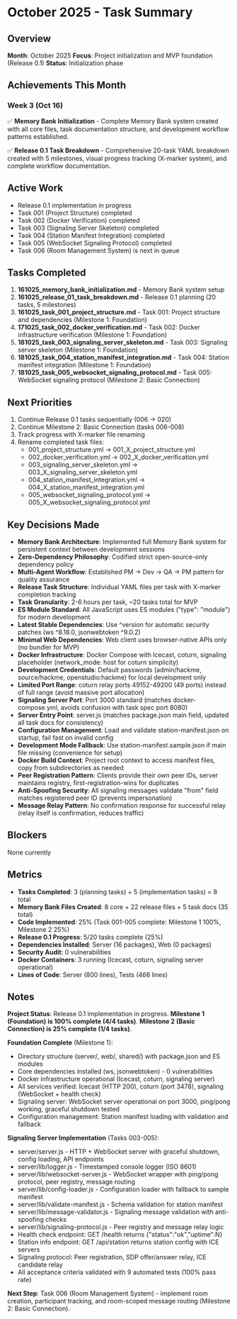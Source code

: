 # October 2025 - Task Summary

## Overview

**Month**: October 2025
**Focus**: Project initialization and MVP foundation (Release 0.1)
**Status**: Initialization phase

## Achievements This Month

### Week 3 (Oct 16)

✅ **Memory Bank Initialization** - Complete Memory Bank system created with all core files, task documentation structure, and development workflow patterns established.

✅ **Release 0.1 Task Breakdown** - Comprehensive 20-task YAML breakdown created with 5 milestones, visual progress tracking (X-marker system), and complete workflow documentation.

## Active Work

- Release 0.1 implementation in progress
- Task 001 (Project Structure) completed
- Task 002 (Docker Verification) completed
- Task 003 (Signaling Server Skeleton) completed
- Task 004 (Station Manifest Integration) completed
- Task 005 (WebSocket Signaling Protocol) completed
- Task 006 (Room Management System) is next in queue

## Tasks Completed

1. **161025_memory_bank_initialization.md** - Memory Bank system setup
2. **161025_release_01_task_breakdown.md** - Release 0.1 planning (20 tasks, 5 milestones)
3. **161025_task_001_project_structure.md** - Task 001: Project structure and dependencies (Milestone 1: Foundation)
4. **171025_task_002_docker_verification.md** - Task 002: Docker infrastructure verification (Milestone 1: Foundation)
5. **181025_task_003_signaling_server_skeleton.md** - Task 003: Signaling server skeleton (Milestone 1: Foundation)
6. **181025_task_004_station_manifest_integration.md** - Task 004: Station manifest integration (Milestone 1: Foundation)
7. **181025_task_005_websocket_signaling_protocol.md** - Task 005: WebSocket signaling protocol (Milestone 2: Basic Connection)

## Next Priorities

1. Continue Release 0.1 tasks sequentially (006 → 020)
2. Continue Milestone 2: Basic Connection (tasks 006-008)
3. Track progress with X-marker file renaming
4. Rename completed task files:
   - 001_project_structure.yml → 001_X_project_structure.yml
   - 002_docker_verification.yml → 002_X_docker_verification.yml
   - 003_signaling_server_skeleton.yml → 003_X_signaling_server_skeleton.yml
   - 004_station_manifest_integration.yml → 004_X_station_manifest_integration.yml
   - 005_websocket_signaling_protocol.yml → 005_X_websocket_signaling_protocol.yml

## Key Decisions Made

- **Memory Bank Architecture**: Implemented full Memory Bank system for persistent context between development sessions
- **Zero-Dependency Philosophy**: Codified strict open-source-only dependency policy
- **Multi-Agent Workflow**: Established PM → Dev → QA → PM pattern for quality assurance
- **Release Task Structure**: Individual YAML files per task with X-marker completion tracking
- **Task Granularity**: 2-6 hours per task, ~20 tasks total for MVP
- **ES Module Standard**: All JavaScript uses ES modules ("type": "module") for modern development
- **Latest Stable Dependencies**: Use ^version for automatic security patches (ws ^8.18.0, jsonwebtoken ^9.0.2)
- **Minimal Web Dependencies**: Web client uses browser-native APIs only (no bundler for MVP)
- **Docker Infrastructure**: Docker Compose with Icecast, coturn, signaling placeholder (network_mode: host for coturn simplicity)
- **Development Credentials**: Default passwords (admin/hackme, source/hackme, openstudio:hackme) for local development only
- **Limited Port Range**: coturn relay ports 49152-49200 (49 ports) instead of full range (avoid massive port allocation)
- **Signaling Server Port**: Port 3000 standard (matches docker-compose.yml, avoids confusion with task spec port 8080)
- **Server Entry Point**: server.js (matches package.json main field, updated all task docs for consistency)
- **Configuration Management**: Load and validate station-manifest.json on startup, fail fast on invalid config
- **Development Mode Fallback**: Use station-manifest.sample.json if main file missing (convenience for setup)
- **Docker Build Context**: Project root context to access manifest files, copy from subdirectories as needed
- **Peer Registration Pattern**: Clients provide their own peer IDs, server maintains registry, first-registration-wins for duplicates
- **Anti-Spoofing Security**: All signaling messages validate "from" field matches registered peer ID (prevents impersonation)
- **Message Relay Pattern**: No confirmation response for successful relay (relay itself is confirmation, reduces traffic)

## Blockers

None currently

## Metrics

- **Tasks Completed**: 3 (planning tasks) + 5 (implementation tasks) = 8 total
- **Memory Bank Files Created**: 8 core + 22 release files + 5 task docs (35 total)
- **Code Implemented**: 25% (Task 001-005 complete: Milestone 1 100%, Milestone 2 25%)
- **Release 0.1 Progress**: 5/20 tasks complete (25%)
- **Dependencies Installed**: Server (16 packages), Web (0 packages)
- **Security Audit**: 0 vulnerabilities
- **Docker Containers**: 3 running (Icecast, coturn, signaling server operational)
- **Lines of Code**: Server (800 lines), Tests (466 lines)

## Notes

**Project Status**: Release 0.1 implementation in progress. **Milestone 1 (Foundation) is 100% complete (4/4 tasks)**. **Milestone 2 (Basic Connection) is 25% complete (1/4 tasks)**.

**Foundation Complete** (Milestone 1):
- Directory structure (server/, web/, shared/) with package.json and ES modules
- Core dependencies installed (ws, jsonwebtoken) - 0 vulnerabilities
- Docker infrastructure operational (Icecast, coturn, signaling server)
- All services verified: Icecast (HTTP 200), coturn (port 3478), signaling (WebSocket + health check)
- Signaling server: WebSocket server operational on port 3000, ping/pong working, graceful shutdown tested
- Configuration management: Station manifest loading with validation and fallback

**Signaling Server Implementation** (Tasks 003-005):
- server/server.js - HTTP + WebSocket server with graceful shutdown, config loading, API endpoints
- server/lib/logger.js - Timestamped console logger (ISO 8601)
- server/lib/websocket-server.js - WebSocket wrapper with ping/pong protocol, peer registry, message routing
- server/lib/config-loader.js - Configuration loader with fallback to sample manifest
- server/lib/validate-manifest.js - Schema validation for station manifest
- server/lib/message-validator.js - Signaling message validation with anti-spoofing checks
- server/lib/signaling-protocol.js - Peer registry and message relay logic
- Health check endpoint: GET /health returns {"status":"ok","uptime":N}
- Station info endpoint: GET /api/station returns station config with ICE servers
- Signaling protocol: Peer registration, SDP offer/answer relay, ICE candidate relay
- All acceptance criteria validated with 9 automated tests (100% pass rate)

**Next Step**: Task 006 (Room Management System) - implement room creation, participant tracking, and room-scoped message routing (Milestone 2: Basic Connection).
